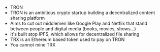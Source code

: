 - TRON
- TRON is an ambitious crypto startup building a decentralized content sharing platform
- Aims to cut out middlemen like Google Play and Netflix that stand between people and digital media (books, movies, shows...)
- It's built atop IPFS, which allows for decentralized file sharing
- TRX is an Ethereum based token used to pay on TRON
- You cannot mine TRX